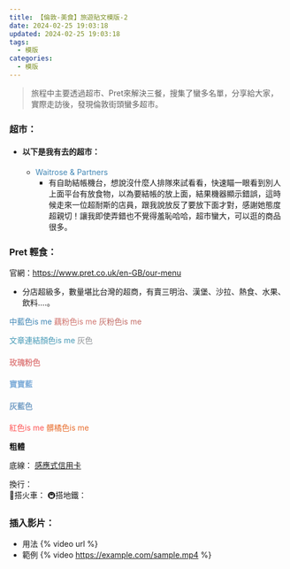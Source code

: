 ```yaml
---
title: 【倫敦-美食】旅遊貼文模版-2
date: 2024-02-25 19:03:18
updated: 2024-02-25 19:03:18
tags:
  - 模版
categories: 
  - 模版
---
```

>	旅程中主要透過超市、Pret來解決三餐，搜集了蠻多名單，分享給大家，
實際走訪後，發現倫敦街頭蠻多超市。
<!-- more -->

### 超市：

+ #### 以下是我有去的超市：
  + <font color=#4287B5>Waitrose & Partners</font>
    + 有自助結帳機台，想說沒什麼人排隊來試看看，快速瞄一眼看到別人上面平台有放食物，以為要結帳的放上面，結果機器顯示錯誤，這時候走來一位超耐斯的店員，跟我說放反了要放下面才對，感謝她態度超親切！讓我即使弄錯也不覺得羞恥哈哈，超市蠻大，可以逛的商品很多。

 ### Pret 輕食：   
官網：https://www.pret.co.uk/en-GB/our-menu
+ 分店超級多，數量堪比台灣的超商，有賣三明治、漢堡、沙拉、熱食、水果、飲料….。

<font color=#4287B5>中藍色is me</font> 
<font color=#D1756F>藕粉色is me</font>
<font color=#c36d67>灰粉色is me</font>

<font color=#4599B6>文章連結顏色is me</font>
<font color=#909497>灰色</font>
#### <font color=#E08484>玫瑰粉色</font>
#### <font color=#7FADD9>寶寶藍</font>
#### <font color=#7AA2C7>灰藍色</font> 

<font color=#FF5656>紅色is me</font> 
<font color=#E86D2D>髒橘色is me</font>


 **粗體** 

底線：
<u>感應式信用卡</u>

 換行：  <br>
 🚄搭火車：
 🚇搭地鐵：

 ### 插入影片：
+ 用法
{% video url %}
+ 範例
{% video https://example.com/sample.mp4 %}
